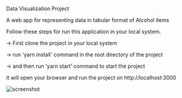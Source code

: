 Data Visualization Project

A web app for representing data in tabular format of Alcohol items

Follow these steps for run this application in your local system.

-> First clone the project in your local system

-> run 'yarn install' command in the root directory of the project

-> and then run 'yarn start' command to start the project

it will open your browser and run the project on http://localhost:3000

![screenshot](https://github.com/Kalim22/data-visualization/assets/80146968/db7c8a9e-9823-4247-9267-2c8ba44f5e73)
